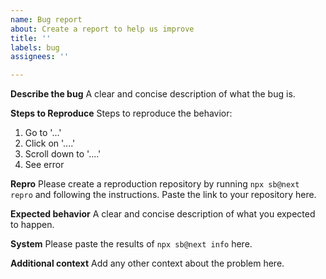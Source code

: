 ```yaml
---
name: Bug report
about: Create a report to help us improve
title: ''
labels: bug
assignees: ''

---
```


**Describe the bug**
A clear and concise description of what the bug is.

**Steps to Reproduce**
Steps to reproduce the behavior:
1. Go to '...'
2. Click on '....'
3. Scroll down to '....'
4. See error

**Repro**
Please create a reproduction repository by running `npx sb@next repro` and following the instructions. Paste the link to your repository here.

**Expected behavior**
A clear and concise description of what you expected to happen.

**System**
Please paste the results of `npx sb@next info` here.

**Additional context**
Add any other context about the problem here.
